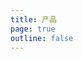 ```yaml
---
title: 产品
page: true
outline: false
---
```


<script setup>
import AllProducts from '../../AllProducts.vue'
</script>

<AllProducts category="刀闸阀,单向" />
